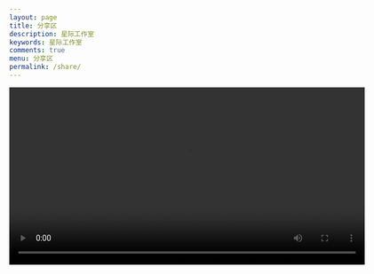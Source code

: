 ```yaml
---
layout: page
title: 分享区
description: 星际工作室
keywords: 星际工作室
comments: true
menu: 分享区
permalink: /share/
---
```

<video id="video" preload="auto" controls="controls" width="640"><source id="mp4" src="https://cdn.jsdelivr.net/gh/Galaxy-Studio-Code/galaxy-studio-code.github.io@master/media/emxw5Li65LuA5LmI5piv56We.mp4" type="video/mp4"></video>
<!-- <video id="video" preload="auto" controls="controls" width="640"><source id="mp4" src="https://cdn.jsdelivr.net/gh/Galaxy-Studio-Code/galaxy-studio-code.github.io@master/media/MjAxNjk0MA.mp4" type="video/mp4"></video>
<video id="video" preload="auto" controls="controls" width="640"><source id="mp4" src="https://cdn.jsdelivr.net/gh/Galaxy-Studio-Code/galaxy-studio-code.github.io@master/media/MjAxOTYxOA.mp4" type="video/mp4"></video> -->
